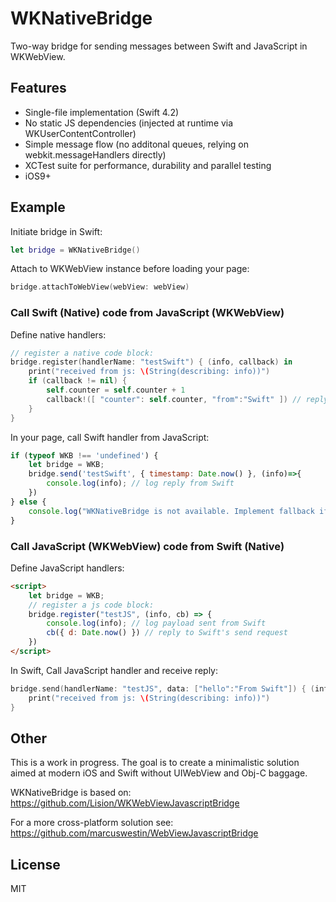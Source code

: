 # WKNativeBridge
Two-way bridge for sending messages between Swift and JavaScript in WKWebView.

## Features
- Single-file implementation (Swift 4.2)
- No static JS dependencies (injected at runtime via WKUserContentController)
- Simple message flow (no additonal queues, relying on webkit.messageHandlers directly)
- XCTest suite for performance, durability and parallel testing
- iOS9+

## Example

Initiate bridge in Swift:
```swift
let bridge = WKNativeBridge()
```

Attach to WKWebView instance before loading your page:
```swift
bridge.attachToWebView(webView: webView)
```

### Call Swift (Native) code from JavaScript (WKWebView)

Define native handlers:
```swift
// register a native code block:
bridge.register(handlerName: "testSwift") { (info, callback) in
    print("received from js: \(String(describing: info))")
    if (callback != nil) {
        self.counter = self.counter + 1
        callback!([ "counter": self.counter, "from":"Swift" ]) // reply to JS send request
    }
}
```

In your page, call Swift handler from JavaScript:
```js
if (typeof WKB !== 'undefined') {
    let bridge = WKB;
    bridge.send('testSwift', { timestamp: Date.now() }, (info)=>{ 
        console.log(info); // log reply from Swift
    })
} else {
    console.log("WKNativeBridge is not available. Implement fallback if necessary.")
}
```

### Call JavaScript (WKWebView) code from Swift (Native)

Define JavaScript handlers:
```html
<script>
    let bridge = WKB;
    // register a js code block:
    bridge.register("testJS", (info, cb) => {
        console.log(info); // log payload sent from Swift
        cb({ d: Date.now() }) // reply to Swift's send request
    })
</script>

```

In Swift, Call JavaScript handler and receive reply:
```swift
bridge.send(handlerName: "testJS", data: ["hello":"From Swift"]) { (info) in
    print("received from js: \(String(describing: info))")
}
```

## Other
This is a work in progress. The goal is to create a minimalistic solution aimed at modern iOS and Swift without UIWebView and Obj-C baggage.

WKNativeBridge is based on: https://github.com/Lision/WKWebViewJavascriptBridge

For a more cross-platform solution see: https://github.com/marcuswestin/WebViewJavascriptBridge

## License
MIT

